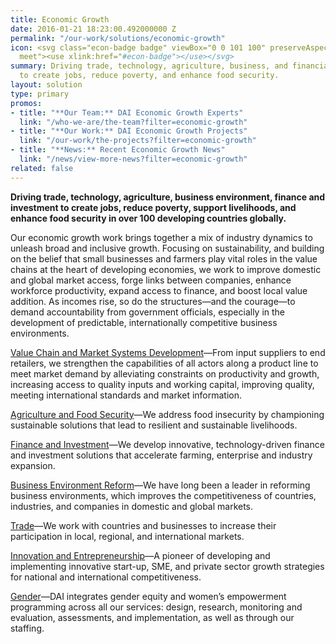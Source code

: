 ```yaml
---
title: Economic Growth
date: 2016-01-21 18:23:00.492000000 Z
permalink: "/our-work/solutions/economic-growth"
icon: <svg class="econ-badge badge" viewBox="0 0 101 100" preserveAspectRatio="xMinYMax
  meet"><use xlink:href="#econ-badge"></use></svg>
summary: Driving trade, technology, agriculture, business, and financial services
  to create jobs, reduce poverty, and enhance food security.
layout: solution
type: primary
promos:
- title: "**Our Team:** DAI Economic Growth Experts"
  link: "/who-we-are/the-team?filter=economic-growth"
- title: "**Our Work:** DAI Economic Growth Projects"
  link: "/our-work/the-projects?filter=economic-growth"
- title: "**News:** Recent Economic Growth News"
  link: "/news/view-more-news?filter=economic-growth"
related: false
---
```


**Driving trade, technology, agriculture, business environment, finance and investment to create jobs, reduce poverty, support livelihoods, and enhance food security in over 100 developing countries globally.**  

Our economic growth work brings together a mix of industry dynamics to unleash broad and inclusive growth. Focusing on sustainability, and building on the belief that small businesses and farmers play vital roles in the value chains at the heart of developing economies, we work to improve domestic and global market access, forge links between companies, enhance workforce productivity, expand access to finance, and boost local value addition. As incomes rise, so do the structures—and the courage—to demand accountability from government officials, especially in the development of predictable, internationally competitive business environments.

[Value Chain and Market Systems Development](/our-work/solutions/economic-growth-solutions/value-chain-and-market-systems-development)—From input suppliers to end retailers, we strengthen the capabilities of all actors along a product line to meet market demand by alleviating constraints on productivity and growth, increasing access to quality inputs and working capital, improving quality, meeting international standards and market information.

[Agriculture and Food Security](/our-work/solutions/economic-growth-solutions/agriculture-and-food-security)—We address food insecurity by championing sustainable solutions that lead to resilient and sustainable livelihoods.

[Finance and Investment](/our-work/solutions/economic-growth-solutions/finance-and-investment)—We develop innovative, technology-driven finance and investment solutions that accelerate farming, enterprise and industry expansion.

[Business Environment Reform](/our-work/solutions/economic-growth-solutions/business-environment-reform)—We have long been a leader in reforming business environments, which improves the competitiveness of countries, industries, and companies in domestic and global markets.

[Trade](/our-work/solutions/economic-growth-solutions/trade)—We work with countries and businesses to increase their participation in local, regional, and international markets.

[Innovation and Entrepreneurship](/our-work/solutions/economic-growth-solutions/innovation-and-entrepreneurship)—A pioneer of developing and implementing innovative start-up, SME, and private sector growth strategies for national and international competitiveness.

[Gender](/our-work/solutions/economic-growth-solutions/gender)—DAI integrates gender equity and women’s empowerment programming across all our services: design, research, monitoring and evaluation, assessments, and implementation, as well as through our staffing.